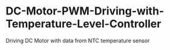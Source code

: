 # DC-Motor-PWM-Driving-with-Temperature-Level-Controller
Driving DC Motor with data from NTC temperature sensor

